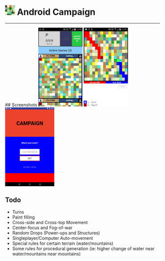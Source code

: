 # <img src="https://github.com/simplegr33n/android-game-assimilate/blob/master/screenshots/logos/logo1.jpg" width="32"> Android Campaign

<hr>
## Screenshots

<img src="https://github.com/simplegr33n/android-game-assimilate/blob/master/screenshots/phone0003.jpg" width="144">
<img src="https://github.com/simplegr33n/android-game-assimilate/blob/master/screenshots/phone0004.jpg" width="144">
<img src="https://github.com/simplegr33n/android-game-assimilate/blob/master/screenshots/tablet0004.jpg" width="160">



## Todo
* Turns
* Paint filling
* Cross-side and Cross-top Movement
* Center-focus and Fog-of-war
* Random Drops (Power-ups and Structures)
* Singleplayer/Computer Auto-movement
* Special rules for certain terrain (water/mountains)
* Some rules for procedural generation (ie: higher change of water near water/mountains near mountains)





